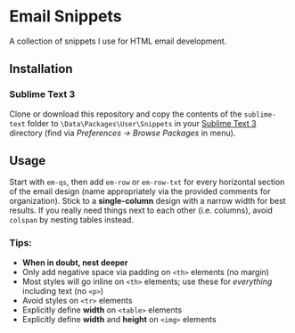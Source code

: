 # Email Snippets
A collection of snippets I use for HTML email development.

## Installation

### Sublime Text 3

Clone or download this repository and copy the contents of the `sublime-text` folder to `\Data\Packages\User\Snippets` in your [Sublime Text 3](https://www.sublimetext.com/3) directory (find via *Preferences &rarr; Browse Packages* in menu).

## Usage

Start with `em-qs`, then add `em-row` or `em-row-txt` for every horizontal section of the email design (name appropriately via the provided comments for organization). Stick to a **single-column** design with a narrow width for best results. If you really need things next to each other (i.e. columns), avoid `colspan` by nesting tables instead.

### Tips:

* **When in doubt, nest deeper**
* Only add negative space via padding on `<th>` elements (no margin)
* Most styles will go inline on `<th>` elements; use these for *everything* including text (no `<p>`)
* Avoid styles on `<tr>` elements
* Explicitly define **width** on `<table>` elements
* Explicitly define **width** and **height** on `<img>` elements
